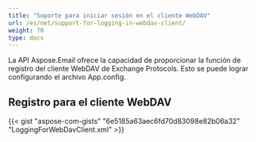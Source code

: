 ```yaml
---
title: "Soporte para iniciar sesión en el cliente WebDAV"
url: /es/net/support-for-logging-in-webdav-client/
weight: 70
type: docs
---
```



La API Aspose.Email ofrece la capacidad de proporcionar la función de registro del cliente WebDAV de Exchange Protocols. Esto se puede lograr configurando el archivo App.config.
## **Registro para el cliente WebDAV**


{{< gist "aspose-com-gists" "6e5185a63aec6fd70d83098e82b06a32" "LoggingForWebDavClient.xml" >}}
